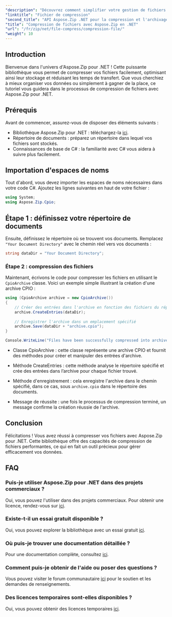 ```yaml
---
"description": "Découvrez comment simplifier votre gestion de fichiers avec Aspose.Zip pour .NET. Ce guide détaillé vous guide pas à pas dans la compression de fichiers."
"linktitle": "Fichier de compression"
"second_title": "API Aspose.Zip .NET pour la compression et l'archivage de fichiers"
"title": "Compression de fichiers avec Aspose.Zip en .NET"
"url": "/fr/zip/net/file-compress/compression-file/"
"weight": 10
---
```


## Introduction

Bienvenue dans l'univers d'Aspose.Zip pour .NET ! Cette puissante bibliothèque vous permet de compresser vos fichiers facilement, optimisant ainsi leur stockage et réduisant les temps de transfert. Que vous cherchiez à mieux organiser vos données ou simplement à gagner de la place, ce tutoriel vous guidera dans le processus de compression de fichiers avec Aspose.Zip pour .NET.

## Prérequis

Avant de commencer, assurez-vous de disposer des éléments suivants :

- Bibliothèque Aspose.Zip pour .NET : téléchargez-la [ici](https://releases.aspose.com/zip/net/).
- Répertoire de documents : préparez un répertoire dans lequel vos fichiers sont stockés.
- Connaissances de base de C# : la familiarité avec C# vous aidera à suivre plus facilement.

## Importation d'espaces de noms

Tout d'abord, vous devez importer les espaces de noms nécessaires dans votre code C#. Ajoutez les lignes suivantes en haut de votre fichier :

```csharp
using System;
using Aspose.Zip.Cpio;
```

## Étape 1 : définissez votre répertoire de documents

Ensuite, définissez le répertoire où se trouvent vos documents. Remplacez `"Your Document Directory"` avec le chemin réel vers vos documents :

```csharp
string dataDir = "Your Document Directory";
```

### Étape 2 : compression des fichiers

Maintenant, écrivons le code pour compresser les fichiers en utilisant le `CpioArchive` classe. Voici un exemple simple illustrant la création d'une archive CPIO :

```csharp
using (CpioArchive archive = new CpioArchive())
{
    // Créer des entrées dans l'archive en fonction des fichiers du répertoire spécifié
    archive.CreateEntries(dataDir);
    
    // Enregistrer l'archive dans un emplacement spécifié
    archive.Save(dataDir + "archive.cpio");
}

Console.WriteLine("Files have been successfully compressed into archive.cpio!");
```

- Classe CpioArchive : cette classe représente une archive CPIO et fournit des méthodes pour créer et manipuler des entrées d'archive.
  
- Méthode CreateEntries : cette méthode analyse le répertoire spécifié et crée des entrées dans l’archive pour chaque fichier trouvé.
  
- Méthode d'enregistrement : cela enregistre l'archive dans le chemin spécifié, dans ce cas, sous `archive.cpio` dans le répertoire des documents.
  
- Message de réussite : une fois le processus de compression terminé, un message confirme la création réussie de l'archive.

## Conclusion

Félicitations ! Vous avez réussi à compresser vos fichiers avec Aspose.Zip pour .NET. Cette bibliothèque offre des capacités de compression de fichiers performantes, ce qui en fait un outil précieux pour gérer efficacement vos données.

## FAQ

### Puis-je utiliser Aspose.Zip pour .NET dans des projets commerciaux ?
Oui, vous pouvez l'utiliser dans des projets commerciaux. Pour obtenir une licence, rendez-vous sur [ici](https://purchase.conholdate.com/buy).

### Existe-t-il un essai gratuit disponible ?
Oui, vous pouvez explorer la bibliothèque avec un essai gratuit [ici](https://releases.aspose.com/).

### Où puis-je trouver une documentation détaillée ?
Pour une documentation complète, consultez [ici](https://reference.aspose.com/zip/net/).

### Comment puis-je obtenir de l'aide ou poser des questions ?
Vous pouvez visiter le forum communautaire [ici](https://forum.aspose.com/c/zip/37) pour le soutien et les demandes de renseignements.

### Des licences temporaires sont-elles disponibles ?
Oui, vous pouvez obtenir des licences temporaires [ici](https://purchase.conholdate.com/temporary-license/).